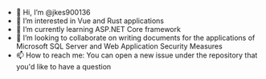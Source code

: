- 👋 Hi, I’m @jkes900136
- 👀 I’m interested in Vue and Rust applications
- 🌱 I’m currently learning ASP.NET Core framework
- 💞️ I’m looking to collaborate on writing documents for the applications of Microsoft SQL Server and Web Application Security Measures   
- 📫 How to reach me: You can open a new issue under the repository that you'd like to have a question

<!---
jkes900136/jkes900136 is a ✨ special ✨ repository because its `README.md` (this file) appears on your GitHub profile.
You can click the Preview link to take a look at your changes.
--->
